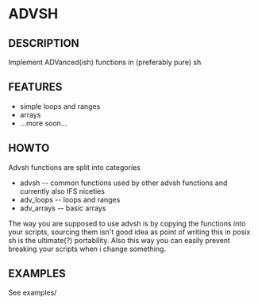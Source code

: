 # ADVSH

## DESCRIPTION

Implement ADVanced(ish) functions in (preferably pure) sh

## FEATURES
- simple loops and ranges
- arrays
- ...more soon...

## HOWTO

Advsh functions are split into categories
- advsh -- common functions used by other advsh functions and currently also IFS niceties
- adv_loops -- loops and ranges
- adv_arrays -- basic arrays

The way you are supposed to use advsh is by copying the functions into your scripts, sourcing them isn't good idea as point of writing this in posix sh is the ultimate(?) portability. Also this way you can easily prevent breaking your scripts when i change something.

## EXAMPLES

See examples/
